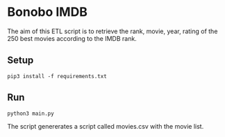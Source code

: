 # Bonobo IMDB

The aim of this ETL script is to retrieve the rank, movie, year, rating of the 250 best movies according to the IMDB rank.

## Setup
```
pip3 install -f requirements.txt
```

## Run

```
python3 main.py
```

The script genererates a script called movies.csv with the movie list.

